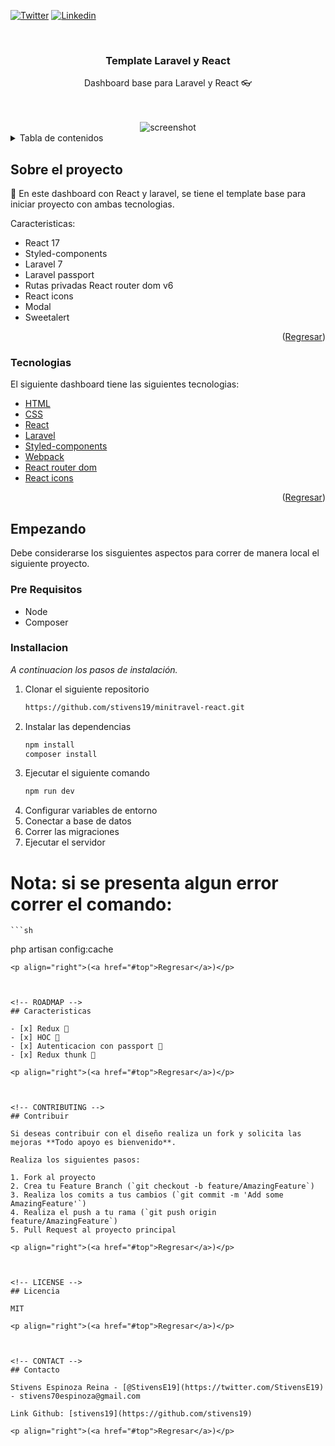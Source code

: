 <div id="top"></div>

[![Twitter](https://img.shields.io/badge/Twitter-1DA1F2?style=for-the-badge&logo=twitter&logoColor=white)](https://twitter.com/StivensE19)
[![Linkedin](https://img.shields.io/badge/LinkedIn-0077B5?style=for-the-badge&logo=linkedin&logoColor=white)](https://www.linkedin.com/in/stivens-espinoza-11954b184/)



<!-- PROJECT LOGO -->
<br />
<div align="center">

  <h3 align="center">Template Laravel y React</h3>

  <p align="center">
    Dashboard base para Laravel y React 👓
    <br />
    <br />
    <br />

  </p>
</div>
<div align="center">
   <img src="https://i.ibb.co/txXMF6b/screenshot.png" alt="screenshot" border="0">
</div>


<!-- TABLE OF CONTENTS -->
<details>
  <summary>Tabla de contenidos</summary>
  <ol>
    <li>
      <a href="#sobre-el-proyecto">Sobre el proyecto 🚀</a>
      <ul>
        <li><a href="#tecnologias">Tecnologias</a></li>
      </ul>
    </li>
    <li>
      <a href="#empezando">Empezando</a>
      <ul>
        <li><a href="#pre-requisitos">Pre requisitos</a></li>
        <li><a href="#installacion">Instalacion</a></li>
      </ul>
    </li>
    <li><a href="#caracteristicas">Caracteristicas</a></li>
    <li><a href="#contribuir">Contribuir</a></li>
    <li><a href="#licencia">Licencia</a></li>
    <li><a href="#contacto">Contacto</a></li>
  </ol>
</details>



<!-- ABOUT THE PROJECT -->
## Sobre el proyecto

🚀 En este dashboard con React y laravel, se tiene el template base para iniciar proyecto con ambas tecnologias.

Caracteristicas:
* React 17
* Styled-components
* Laravel 7
* Laravel passport
* Rutas privadas React router dom v6
* React icons
* Modal
* Sweetalert


<p align="right">(<a href="#top">Regresar</a>)</p>



### Tecnologias

El siguiente dashboard tiene las siguientes tecnologias:

* [HTML](https://developer.mozilla.org/es/docs/Web/HTML)
* [CSS](https://developer.mozilla.org/es/docs/Web/CSS)
* [React](https://reactjs.org/)
* [Laravel](https://laravel.com/)
* [Styled-components](https://www.styled-components.com/)
* [Webpack](https://webpack.js.org/)
* [React router dom](https://reacttraining.com/react-router/web/guides/quick-start)
* [React icons](https://react-icons.netlify.com/)


<p align="right">(<a href="#top">Regresar</a>)</p>



<!-- GETTING STARTED -->
## Empezando

Debe considerarse los sisguientes aspectos para correr de manera local el siguiente proyecto.

### Pre Requisitos

* Node
* Composer

### Installacion

_A continuacion los pasos de instalación._

1. Clonar el siguiente repositorio
   ```sh
   https://github.com/stivens19/minitravel-react.git
   ```
2. Instalar las dependencias
   ```sh
   npm install
   composer install
   ```
3. Ejecutar el siguiente comando
   ```sh
   npm run dev
   ```
4. Configurar variables de entorno
5. Conectar a base de datos
6. Correr las migraciones
7. Ejecutar el servidor

# Nota: si se presenta algun error correr el comando:
    ```sh
   php artisan config:cache
   ```
<p align="right">(<a href="#top">Regresar</a>)</p>



<!-- ROADMAP -->
## Caracteristicas

- [x] Redux 📱
- [x] HOC 🧔
- [x] Autenticacion con passport 🔐
- [x] Redux thunk 📱

<p align="right">(<a href="#top">Regresar</a>)</p>



<!-- CONTRIBUTING -->
## Contribuir

Si deseas contribuir con el diseño realiza un fork y solicita las mejoras **Todo apoyo es bienvenido**.

Realiza los siguientes pasos:

1. Fork al proyecto
2. Crea tu Feature Branch (`git checkout -b feature/AmazingFeature`)
3. Realiza los comits a tus cambios (`git commit -m 'Add some AmazingFeature'`)
4. Realiza el push a tu rama (`git push origin feature/AmazingFeature`)
5. Pull Request al proyecto principal

<p align="right">(<a href="#top">Regresar</a>)</p>



<!-- LICENSE -->
## Licencia

MIT

<p align="right">(<a href="#top">Regresar</a>)</p>



<!-- CONTACT -->
## Contacto

Stivens Espinoza Reina - [@StivensE19](https://twitter.com/StivensE19) - stivens70espinoza@gmail.com

Link Github: [stivens19](https://github.com/stivens19)

<p align="right">(<a href="#top">Regresar</a>)</p>